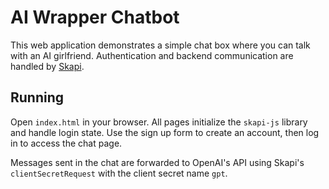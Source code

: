 # AI Wrapper Chatbot

This web application demonstrates a simple chat box where you can talk with an AI girlfriend. Authentication and backend communication are handled by [Skapi](https://www.skapi.com).

## Running

Open `index.html` in your browser. All pages initialize the `skapi-js` library and handle login state. Use the sign up form to create an account, then log in to access the chat page.

Messages sent in the chat are forwarded to OpenAI's API using Skapi's `clientSecretRequest` with the client secret name `gpt`.
